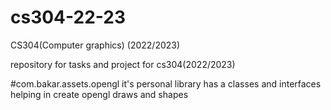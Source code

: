 # cs304-22-23
CS304(Computer graphics) (2022/2023)

repository for tasks and project for cs304(2022/2023)

#com.bakar.assets.opengl
it's personal library has a classes and interfaces helping in create opengl draws and shapes
